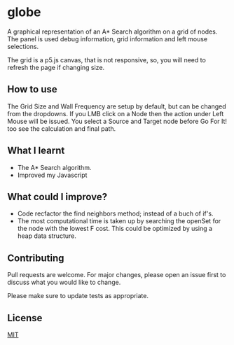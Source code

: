 # globe

A graphical representation of an A* Search algorithm on a grid of nodes.
The panel is used debug information, grid information and left mouse selections.

The grid is a p5.js canvas, that is not responsive, so, you will need to refresh the page if changing size.

## How to use
The Grid Size and Wall Frequency are setup by default, but can be changed from the dropdowns.
If you LMB click on a Node then the action under Left Mouse will be issued.
You select a Source and Target node before Go For It! too see the calculation and final path.

## What I learnt
* The A* Search algorithm.
* Improved my Javascript

## What could I improve?
* Code recfactor the find neighbors method; instead of a buch of if's.
* The most computational time is taken up by searching the openSet for the node with the lowest F cost. This could be optimized by using a heap data structure.

## Contributing
Pull requests are welcome. For major changes, please open an issue first to discuss what you would like to change.

Please make sure to update tests as appropriate.

## License
[MIT](https://choosealicense.com/licenses/mit/)
